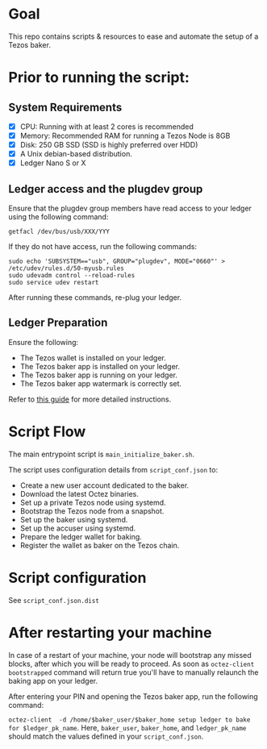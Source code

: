 # Goal

This repo contains scripts & resources to ease and automate the setup of a Tezos baker.

# Prior to running the script: 

## System Requirements

- [x] CPU: Running with at least 2 cores is recommended
- [x] Memory: Recommended RAM for running a Tezos Node is 8GB
- [x] Disk: 250 GB SSD (SSD is highly preferred over HDD)
- [x] A Unix debian-based distribution.
- [x] Ledger Nano S or X

## Ledger access and the plugdev group
Ensure that the plugdev group members have read access to your ledger using the following command:

```
getfacl /dev/bus/usb/XXX/YYY
```

If they do not have access, run the following commands:
```
sudo echo 'SUBSYSTEM=="usb", GROUP="plugdev", MODE="0660"' > /etc/udev/rules.d/50-myusb.rules
sudo udevadm control --reload-rules
sudo service udev restart
```
After running these commands, re-plug your ledger.

## Ledger Preparation

Ensure the following:

- The Tezos wallet is installed on your ledger.
- The Tezos baker app is installed on your ledger.
- The Tezos baker app is running on your ledger.
- The Tezos baker app watermark is correctly set.

Refer to [this guide](https://www.coincashew.com/coins/overview-xtz/guide-how-to-setup-a-baker/configure-ledger-nano-s) for more detailed instructions.

# Script Flow
The main entrypoint script is `main_initialize_baker.sh`.

The script uses configuration details from `script_conf.json` to:
- Create a new user account dedicated to the baker.
- Download the latest Octez binaries.
- Set up a private Tezos node using systemd.
- Bootstrap the Tezos node from a snapshot.
- Set up the baker using systemd.
- Set up the accuser using systemd.
- Prepare the ledger wallet for baking.
- Register the wallet as baker on the Tezos chain.

# Script configuration

See `script_conf.json.dist`

# After restarting your machine

In case of a restart of your machine, your node will bootstrap any missed blocks, after which you will be ready to proceed.
As soon as `octez-client bootstrapped` command will return true you'll have to manually relaunch the baking app on your ledger. 

After entering your PIN and opening the Tezos baker app, run the following command:

`octez-client  -d /home/$baker_user/$baker_home setup ledger to bake for $ledger_pk_name`.
Here, `baker_user`, `baker_home`, and `ledger_pk_name` should match the values defined in your `script_conf.json`.
